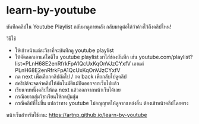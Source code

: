 # learn-by-youtube
บันทึกคลิปใน Youtube Playlist กลับมาดูภายหลัง กลับมาดูต่อได้ว่าค้างไว้ถึงคลิปไหน!

วิธีใช้
- ให้เข้าหน้าแต่ละวิชาที่จะบันทึกดู youtube playlist
- ให้คัดลอกเอาแค่ไอดีใน youtube playlist มาใส่ช่องบันทึก เช่น youtube.com/playlist?list=PLnH68E2enRfrkFpA1QcUxKqOnVJzCYxfV เอาแค่ PLnH68E2enRfrkFpA1QcUxKqOnVJzCYxfV
- กด next เพื่อเลือกคลิปถัดไป / กด back เพื่อกลับไปดูคลิป
- สคริปต์จะจดจำคลิปให้อัตโนมัติแม้ปิดออกจากเว็บไปแล้ว
- เรียนจบหนึ่งคลิปให้กด next แล้วออกจากหน้าเว็บได้เลย
- กรณีอยากสุ่มวิชาเรียนให้กดปุ่มสุ่ม
- กรณีคลิปที่ไม่ขึ้น แปลว่าทาง youtube ไม่อณุญาตให้ดูจากแหล่งอื่น ต้องเข้าหน้าคลิปโดยตรง

หน้าเว็บสำหรับใช้งาน: https://artnp.github.io/learn-by-youtube
